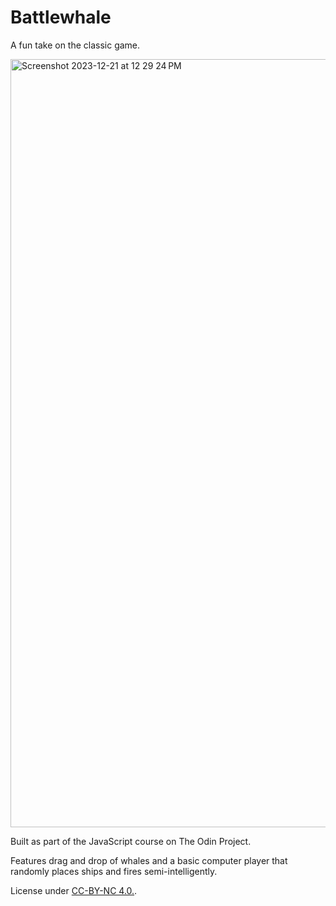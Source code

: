 # Battlewhale

A fun take on the classic game.

<img width="1229" alt="Screenshot 2023-12-21 at 12 29 24 PM" src="https://github.com/weboffools/battlewhale/assets/125320536/a23cf382-dded-4c97-9dd4-404fc2164b77">


Built as part of the JavaScript course on The Odin Project.

Features drag and drop of whales and a basic computer player that randomly places ships and fires semi-intelligently.

License under <a href="https://creativecommons.org/licenses/by-nc/4.0/">CC-BY-NC 4.0.</a>.

